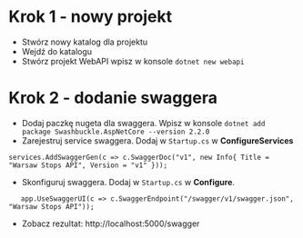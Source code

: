 # Krok 1 - nowy projekt

 - Stwórz nowy katalog dla projektu 
 - Wejdź do katalogu 
 - Stwórz projekt WebAPI wpisz w konsole `dotnet new webapi`

 # Krok 2  - dodanie swaggera

 - Dodaj paczkę nugeta dla swaggera. Wpisz w konsole `dotnet add package Swashbuckle.AspNetCore --version 2.2.0`
 - Zarejestruj service swaggera. Dodaj w `Startup.cs` w **ConfigureServices**  
 ```
 services.AddSwaggerGen(c => c.SwaggerDoc("v1", new Info{ Title = "Warsaw Stops API", Version = "v1" }));
 ```  
 - Skonfiguruj swaggera. Dodaj w `Startup.cs` w **Configure**.    
 ```app.UseSwagger();
    app.UseSwaggerUI(c => c.SwaggerEndpoint("/swagger/v1/swagger.json", "Warsaw Stops API"));
```

 - Zobacz rezultat: http://localhost:5000/swagger